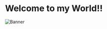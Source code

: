 # Welcome to my World!!
<div  class="Header">
  <img src="https://ibb.co/R77Sz0T" alt="Banner" />
</div>
